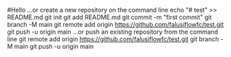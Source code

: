 #Hello
…or create a new repository on the command line
echo "# test" >> README.md
git init
git add README.md
git commit -m "first commit"
git branch -M main
git remote add origin https://github.com/falusiflowfc/test.git
git push -u origin main
…or push an existing repository from the command line
git remote add origin https://github.com/falusiflowfc/test.git
git branch -M main
git push -u origin main